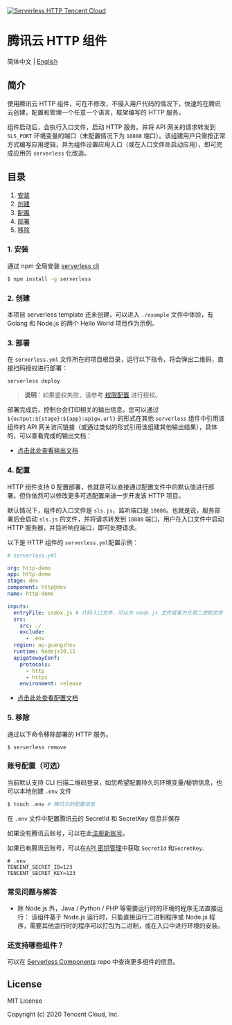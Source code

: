 [![Serverless HTTP Tencent Cloud](https://img.serverlesscloud.cn/20191226/1577361724216-http_width.png)](http://serverless.com)

# 腾讯云 HTTP 组件

简体中文 | [English](https://github.com/serverless-components/tencent-http/tree/master/README.en.md)

## 简介

使用腾讯云 HTTP 组件，可在不修改，不侵入用户代码的情况下，快速的在腾讯云创建，配置和管理一个任意一个语言，框架编写的 HTTP 服务。

组件启动后，会执行入口文件，启动 HTTP 服务。并将 API 网关的请求转发到 `SLS_PORT` 环境变量的端口（未配置情况下为 `18888` 端口）。该组建用户只需按正常方式编写应用逻辑，并为组件设置应用入口（或在入口文件处启动应用），即可完成应用的 `serverless` 化改造。

## 目录

1. [安装](#1-安装)
2. [创建](#2-创建)
3. [配置](#3-配置)
4. [部署](#4-部署)
5. [移除](#5-移除)

### 1. 安装

通过 npm 全局安装 [serverless cli](https://github.com/serverless/serverless)

```bash
$ npm install -g serverless
```

### 2. 创建

<!-- 通过如下命令和模板链接，快速创建一个 http 应用：

```bash
$ serverless init http-starter --name example
$ cd example
``` -->

本项目 serverless template 还未创建，可以进入 `./example` 文件中体验，有 Golang 和 Node.js 的两个 Hello World 项目作为示例。

### 3. 部署

在 `serverless.yml` 文件所在的项目根目录，运行以下指令，将会弹出二维码，直接扫码授权进行部署：

```
serverless deploy
```

> **说明**：如果鉴权失败，请参考 [权限配置](https://cloud.tencent.com/document/product/1154/43006) 进行授权。

部署完成后，控制台会打印相关的输出信息，您可以通过 `${output:${stage}:${app}:apigw.url}` 的形式在其他 `serverless` 组件中引用该组件的 API 网关访问链接（或通过类似的形式引用该组建其他输出结果），具体的，可以查看完成的输出文档：

- [点击此处查看输出文档](https://github.com/serverless-components/tencent-http/tree/master/docs/output.md)

### 4. 配置

HTTP 组件支持 0 配置部署，也就是可以直接通过配置文件中的默认值进行部署。但你依然可以修改更多可选配置来进一步开发该 HTTP 项目。

默认情况下，组件的入口文件是 `sls.js`，监听端口是 `18888`。也就是说，服务部署后会启动 `sls.js` 的文件，并将请求转发到 `18888` 端口，用户在入口文件中启动 HTTP 服务器，并监听响应端口，即可处理请求。

以下是 HTTP 组件的 `serverless.yml`配置示例：

```yml
# serverless.yml

org: http-demo
app: http-demo
stage: dev
component: http@dev
name: http-demo

inputs:
  entryFile: index.js # 代码入口文件，可以为 node.js 文件或者为任意二进制文件
  src:
    src: ./
    exclude:
      - .env
  region: ap-guangzhou
  runtime: Nodejs10.15
  apigatewayConf:
    protocols:
      - http
      - https
    environment: release
```

- [点击此处查看配置文档](https://github.com/serverless-components/tencent-http/tree/master/docs/output.md)

### 5. 移除

通过以下命令移除部署的 HTTP 服务。

```
$ serverless remove
```

### 账号配置（可选）

当前默认支持 CLI 扫描二维码登录，如您希望配置持久的环境变量/秘钥信息，也可以本地创建 `.env` 文件

```bash
$ touch .env # 腾讯云的配置信息
```

在 `.env` 文件中配置腾讯云的 SecretId 和 SecretKey 信息并保存

如果没有腾讯云账号，可以在此[注册新账号](https://cloud.tencent.com/register)。

如果已有腾讯云账号，可以在[API 密钥管理](https://console.cloud.tencent.com/cam/capi)中获取 `SecretId` 和`SecretKey`.

```
# .env
TENCENT_SECRET_ID=123
TENCENT_SECRET_KEY=123
```

### 常见问题与解答

- 除 Node.js 外，Java / Python / PHP 等需要运行时的环境的程序无法直接运行：
  该组件基于 Node.js 运行时，只能直接运行二进制程序或 Node.js 程序，需要其他运行时的程序可以打包为二进制，或在入口中进行环境的安装。

### 还支持哪些组件？

可以在 [Serverless Components](https://github.com/serverless/components) repo 中查询更多组件的信息。

## License

MIT License

Copyright (c) 2020 Tencent Cloud, Inc.
